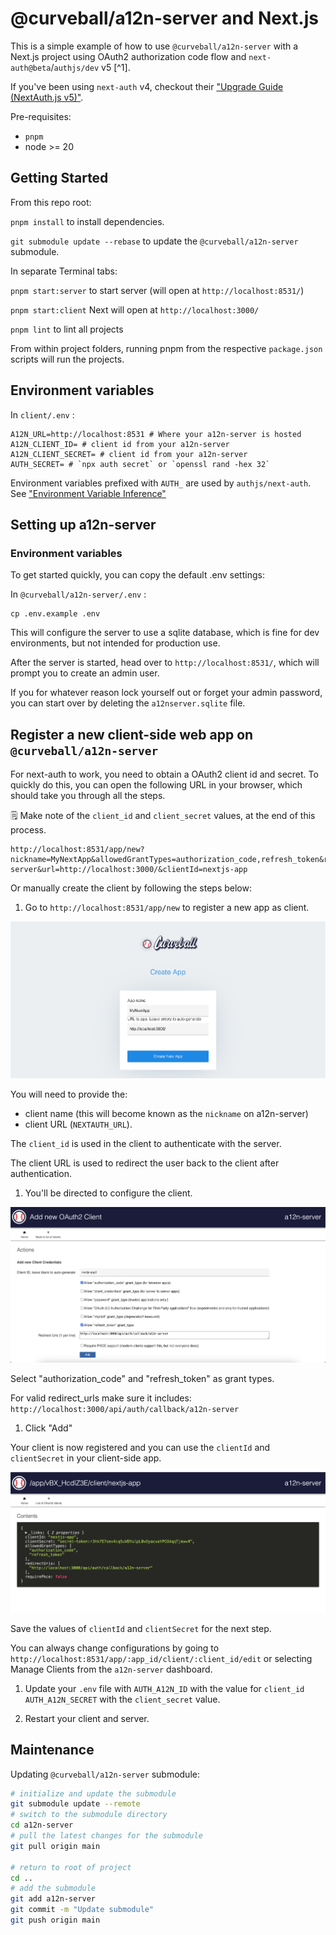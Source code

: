 # @curveball/a12n-server and Next.js

This is a simple example of how to use `@curveball/a12n-server` with a Next.js project using  OAuth2 authorization code flow and `next-auth@beta`/`authjs/dev` v5 [^1].

If you've been using `next-auth` v4, checkout their ["Upgrade Guide (NextAuth.js v5)"](https://authjs.dev/getting-started/migrating-to-v5).

Pre-requisites:
- `pnpm` 
- node >= 20

## Getting Started

From this repo root: 

`pnpm install` to install dependencies.

`git submodule update --rebase` to update the `@curveball/a12n-server` submodule.

In separate Terminal tabs:

`pnpm start:server` to start server (will open at `http://localhost:8531/`) 

`pnpm start:client` Next will open at `http://localhost:3000/`

`pnpm lint` to lint all projects

From within project folders, running pnpm <command> from the respective `package.json` scripts will run the projects.

## Environment variables

In `client/.env` :
```
A12N_URL=http://localhost:8531 # Where your a12n-server is hosted
A12N_CLIENT_ID= # client id from your a12n-server
A12N_CLIENT_SECRET= # client id from your a12n-server
AUTH_SECRET= # `npx auth secret` or `openssl rand -hex 32`
```
Environment variables prefixed with `AUTH_` are used by `authjs/next-auth`. See ["Environment Variable Inference"](https://authjs.dev/reference/nextjs#:~:text=next%2Dauth%40beta-,Environment%20variable%20inference,-NEXTAUTH_URL%20and%20NEXTAUTH_SECRET)


## Setting up a12n-server

### Environment variables

To get started quickly, you can copy the default .env settings:

In `@curveball/a12n-server/.env` :
```
cp .env.example .env 
```

This will configure the server to use a sqlite database, which is fine for dev environments, but not intended for production use.

After the server is started, head over to `http://localhost:8531/`, which will prompt you to create an admin user.

If you for whatever reason lock yourself out or forget your admin password, you can start over by deleting the `a12nserver.sqlite` file.

## Register a new client-side web app on `@curveball/a12n-server`

For next-auth to work, you need to obtain a OAuth2 client id and secret. To quickly do this, you can open the following URL in your browser, which should take you through all the steps. 

🗒️ Make note of the `client_id` and `client_secret` values, at the end of this process.

```
http://localhost:8531/app/new?nickname=MyNextApp&allowedGrantTypes=authorization_code,refresh_token&redirectUris=http://localhost:3000/api/auth/callback/a12n-server&url=http://localhost:3000/&clientId=nextjs-app
```

Or manually create the client by following the steps below:

1. Go to `http://localhost:8531/app/new` to register a new app as client. 

![screenshot of page for registering a new client-side application on a12n-server](./docs/img/create-new-app.png)

You will need to provide the:
- client name (this will become known as the `nickname` on a12n-server) 
- client URL (`NEXTAUTH_URL`). 

The `client_id` is used in the client to authenticate with the server.

The client URL is used to redirect the user back to the client after authentication.

1. You'll be directed to configure the client.

![screenshot of Edit OAuth2 Client page in a12n-server](./docs/img/add-oauth-client.png)

Select "authorization_code" and "refresh_token" as  grant types.

For valid redirect_urls make sure it includes: `http://localhost:3000/api/auth/callback/a12n-server`

1. Click "Add"

Your client is now registered and you can use the `clientId` and `clientSecret` in your client-side app.

![Screenshot of view after a new client is added with Oauth2 configurations](./docs/img/after-adding-client.png)

Save the values of `clientId` and `clientSecret` for the next step.

You can always change configurations by going to `http://localhost:8531/app/:app_id/client/:client_id/edit` or selecting Manage Clients from the `a12n-server` dashboard.

1. Update your `.env` file with
`AUTH_A12N_ID` with the value for `client_id` 
`AUTH_A12N_SECRET` with the `client_secret` value.

1. Restart your client and server.

## Maintenance

Updating `@curveball/a12n-server` submodule:

```bash
# initialize and update the submodule
git submodule update --remote
# switch to the submodule directory
cd a12n-server
# pull the latest changes for the submodule
git pull origin main

# return to root of project
cd ..
# add the submodule
git add a12n-server
git commit -m "Update submodule"
git push origin main
```